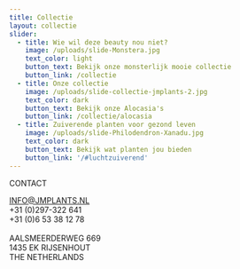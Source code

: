 ```yaml
---
title: Collectie
layout: collectie
slider:
  - title: Wie wil deze beauty nou niet?
    image: /uploads/slide-Monstera.jpg
    text_color: light
    button_text: Bekijk onze monsterlijk mooie collectie
    button_link: /collectie
  - title: Onze collectie
    image: /uploads/slide-collectie-jmplants-2.jpg
    text_color: dark
    button_text: Bekijk onze Alocasia's
    button_link: /collectie/alocasia
  - title: Zuiverende planten voor gezond leven
    image: /uploads/slide-Philodendron-Xanadu.jpg
    text_color: dark
    button_text: Bekijk wat planten jou bieden
    button_link: '/#luchtzuiverend'
---
```



CONTACT

INFO@JMPLANTS.NL<br>+31 (0)297-322 641<br>+31 (0)6 53 38 12 78<br><br>AALSMEERDERWEG 669<br>1435 EK RIJSENHOUT<br>THE NETHERLANDS